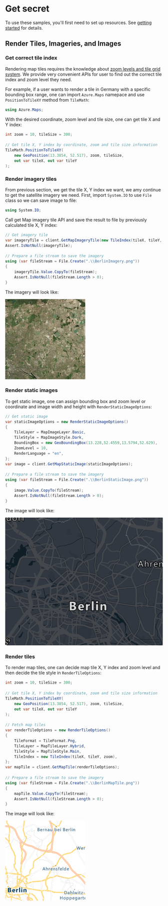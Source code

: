 # Get secret

To use these samples, you'll first need to set up resources. See [getting started](https://github.com/Azure/azure-sdk-for-net/blob/main/sdk/template/Azure.Template/README.md#getting-started) for details.

## Render Tiles, Imageries, and Images

### Get correct tile index

Rendering map tiles requires the knowledge about [zoom levels and tile grid system](https://docs.microsoft.com/azure/azure-maps/zoom-levels-and-tile-grid). We provide very convenient APIs for user to find out the correct tile index and zoom level they need.

For example, if a user wants to render a tile in Germany with a specific bounding box range, one can import `Azure.Maps` namepace and use `PositionToTileXY` method from `TileMath`:

```C# Snippet:ImportTileMath
using Azure.Maps;
```

With the desired coordinate, zoom level and tile size, one can get tile X and Y index:

```C# Snippet:GetTileXY
int zoom = 10, tileSize = 300;

// Get tile X, Y index by coordinate, zoom and tile size information
TileMath.PositionToTileXY(
    new GeoPosition(13.3854, 52.517), zoom, tileSize,
    out var tileX, out var tileY
);
```

### Render imagery tiles

From previous section, we get the tile X, Y index we want, we amy continue to get the satellite imagery we need. First, import `System.IO` to use `File` class so we can save image to file:

```C# Snippet:SaveToFile
using System.IO;
```

Call get Map imagery tile API and save the result to file by previously calculated tile X, Y index:

```C# Snippet:RenderImagery
// Get imagery tile
var imageryTile = client.GetMapImageryTile(new TileIndex(tileX, tileY, zoom));
Assert.IsNotNull(imageryTile);

// Prepare a file stream to save the imagery
using (var fileStream = File.Create(".\\BerlinImagery.png"))
{
    imageryTile.Value.CopyTo(fileStream);
    Assert.IsNotNull(fileStream.Length > 0);
}
```

The imagery will look like:

![BerlinImagery](../tests/BerlinImagery.png)

### Render static images

To get static image, one can assign bounding box and zoom level or coordinate and image width and height with `RenderStaticImageOptions`:

```C# Snippet:RenderStaticImages
// Get static image
var staticImageOptions = new RenderStaticImageOptions()
{
    TileLayer = MapImageLayer.Basic,
    TileStyle = MapImageStyle.Dark,
    BoundingBox = new GeoBoundingBox(13.228,52.4559,13.5794,52.629),
    ZoomLevel = 10,
    RenderLanguage = "en",
};
var image = client.GetMapStaticImage(staticImageOptions);

// Prepare a file stream to save the imagery
using (var fileStream = File.Create(".\\BerlinStaticImage.png"))
{
    image.Value.CopyTo(fileStream);
    Assert.IsNotNull(fileStream.Length > 0);
}
```

The image will look like:

![BerlinStaticImage](../tests/BerlinStaticImage.png)

### Render tiles

To render map tiles, one can decide map tile X, Y index and zoom level and then decide the tile style in `RenderTileOptions`:

```C# Snippet:RenderMapTiles
int zoom = 10, tileSize = 300;

// Get tile X, Y index by coordinate, zoom and tile size information
TileMath.PositionToTileXY(
    new GeoPosition(13.3854, 52.517), zoom, tileSize,
    out var tileX, out var tileY
);

// Fetch map tiles
var renderTileOptions = new RenderTileOptions()
{
    TileFormat = TileFormat.Png,
    TileLayer = MapTileLayer.Hybrid,
    TileStyle = MapTileStyle.Main,
    TileIndex = new TileIndex(tileX, tileY, zoom),
};
var mapTile = client.GetMapTile(renderTileOptions);

// Prepare a file stream to save the imagery
using (var fileStream = File.Create(".\\BerlinMapTile.png"))
{
    mapTile.Value.CopyTo(fileStream);
    Assert.IsNotNull(fileStream.Length > 0);
}
```

The image will look like:

![BerlinMapTile](../tests/BerlinMapTile.png)
